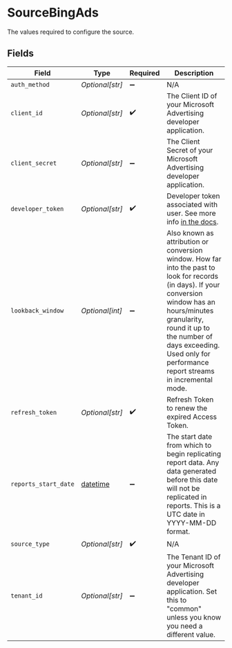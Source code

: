 # SourceBingAds

The values required to configure the source.


## Fields

| Field                                                                                                                                                                                                                                                                       | Type                                                                                                                                                                                                                                                                        | Required                                                                                                                                                                                                                                                                    | Description                                                                                                                                                                                                                                                                 |
| --------------------------------------------------------------------------------------------------------------------------------------------------------------------------------------------------------------------------------------------------------------------------- | --------------------------------------------------------------------------------------------------------------------------------------------------------------------------------------------------------------------------------------------------------------------------- | --------------------------------------------------------------------------------------------------------------------------------------------------------------------------------------------------------------------------------------------------------------------------- | --------------------------------------------------------------------------------------------------------------------------------------------------------------------------------------------------------------------------------------------------------------------------- |
| `auth_method`                                                                                                                                                                                                                                                               | *Optional[str]*                                                                                                                                                                                                                                                             | :heavy_minus_sign:                                                                                                                                                                                                                                                          | N/A                                                                                                                                                                                                                                                                         |
| `client_id`                                                                                                                                                                                                                                                                 | *Optional[str]*                                                                                                                                                                                                                                                             | :heavy_check_mark:                                                                                                                                                                                                                                                          | The Client ID of your Microsoft Advertising developer application.                                                                                                                                                                                                          |
| `client_secret`                                                                                                                                                                                                                                                             | *Optional[str]*                                                                                                                                                                                                                                                             | :heavy_minus_sign:                                                                                                                                                                                                                                                          | The Client Secret of your Microsoft Advertising developer application.                                                                                                                                                                                                      |
| `developer_token`                                                                                                                                                                                                                                                           | *Optional[str]*                                                                                                                                                                                                                                                             | :heavy_check_mark:                                                                                                                                                                                                                                                          | Developer token associated with user. See more info <a href="https://docs.microsoft.com/en-us/advertising/guides/get-started?view=bingads-13#get-developer-token"> in the docs</a>.                                                                                         |
| `lookback_window`                                                                                                                                                                                                                                                           | *Optional[int]*                                                                                                                                                                                                                                                             | :heavy_minus_sign:                                                                                                                                                                                                                                                          | Also known as attribution or conversion window. How far into the past to look for records (in days). If your conversion window has an hours/minutes granularity, round it up to the number of days exceeding. Used only for performance report streams in incremental mode. |
| `refresh_token`                                                                                                                                                                                                                                                             | *Optional[str]*                                                                                                                                                                                                                                                             | :heavy_check_mark:                                                                                                                                                                                                                                                          | Refresh Token to renew the expired Access Token.                                                                                                                                                                                                                            |
| `reports_start_date`                                                                                                                                                                                                                                                        | [datetime](https://docs.python.org/3/library/datetime.html#datetime-objects)                                                                                                                                                                                                | :heavy_minus_sign:                                                                                                                                                                                                                                                          | The start date from which to begin replicating report data. Any data generated before this date will not be replicated in reports. This is a UTC date in YYYY-MM-DD format.                                                                                                 |
| `source_type`                                                                                                                                                                                                                                                               | *Optional[str]*                                                                                                                                                                                                                                                             | :heavy_check_mark:                                                                                                                                                                                                                                                          | N/A                                                                                                                                                                                                                                                                         |
| `tenant_id`                                                                                                                                                                                                                                                                 | *Optional[str]*                                                                                                                                                                                                                                                             | :heavy_minus_sign:                                                                                                                                                                                                                                                          | The Tenant ID of your Microsoft Advertising developer application. Set this to "common" unless you know you need a different value.                                                                                                                                         |
